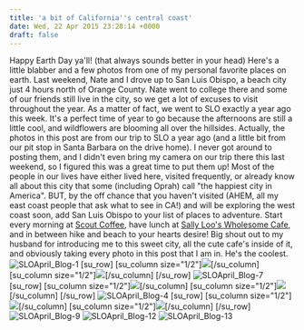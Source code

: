 ```yaml
---
title: 'a bit of California''s central coast'
date: Wed, 22 Apr 2015 23:28:14 +0000
draft: false
---
```


Happy Earth Day ya'll! (that always sounds better in your head) Here's a little blabber and a few photos from one of my personal favorite places on earth. Last weekend, Nate and I drove up to San Luis Obispo, a beach city just 4 hours north of Orange County. Nate went to college there and some of our friends still live in the city, so we get a lot of excuses to visit throughout the year. As a matter of fact, we went to SLO exactly a year ago this week. It's a perfect time of year to go because the afternoons are still a little cool, and wildflowers are blooming all over the hillsides. Actually, the photos in this post are from our trip to SLO a year ago (and a little bit from our pit stop in Santa Barbara on the drive home). I never got around to posting them, and I didn't even bring my camera on our trip there this last weekend, so I figured this was a great time to put them up! Most of the people in our lives have either lived here, visited frequently, or already know all about this city that some (including Oprah) call "the happiest city in America". BUT, by the off chance that you haven't visited (AHEM, all my east coast people that ask what to see in CA!) and will be exploring the west coast soon, add San Luis Obispo to your list of places to adventure. Start every morning at [Scout Coffee](http://scoutcoffeeco.com/ "Scout Coffee"), have lunch at [Sally Loo's Wholesome Cafe](http://www.yelp.com/biz/sally-loos-wholesome-cafe-san-luis-obispo-2 "Sally Loos Wholesome Cafe"), and in between hike and beach to your hearts desire! Big shout out to my husband for introducing me to this sweet city, all the cute cafe's inside of it, and obviously taking every photo in this post that I am in. He's the coolest. ![SLOApril_Blog-1](http://djh82r8xhqebh.cloudfront.net/uploads/2015/04/SLOApril_Blog-1.jpg) \[su\_row\] \[su\_column size="1/2"\]![](http://djh82r8xhqebh.cloudfront.net/uploads/2015/04/SLOApril_Blog-8.jpg)\[/su\_column\] \[su\_column size="1/2"\]![](http://djh82r8xhqebh.cloudfront.net/uploads/2015/04/SLOApril_Blog-14.jpg)\[/su\_column\] \[/su\_row\] ![SLOApril_Blog-7](http://djh82r8xhqebh.cloudfront.net/uploads/2015/04/SLOApril_Blog-7.jpg) \[su\_row\] \[su\_column size="1/2"\]![](http://djh82r8xhqebh.cloudfront.net/uploads/2015/04/SLOApril_Blog-5.jpg)\[/su\_column\] \[su\_column size="1/2"\]![](http://djh82r8xhqebh.cloudfront.net/uploads/2015/04/SLOApril_Blog-15.jpg)\[/su\_column\] \[/su\_row\] ![SLOApril_Blog-4](http://djh82r8xhqebh.cloudfront.net/uploads/2015/04/SLOApril_Blog-4.jpg) \[su\_row\] \[su\_column size="1/2"\]![](http://djh82r8xhqebh.cloudfront.net/uploads/2015/04/SLOApril_Blog-11.jpg)\[/su\_column\] \[su\_column size="1/2"\]![](http://djh82r8xhqebh.cloudfront.net/uploads/2015/04/SLOApril_Blog-10.jpg)\[/su\_column\] \[/su\_row\] ![SLOApril_Blog-9](http://djh82r8xhqebh.cloudfront.net/uploads/2015/04/SLOApril_Blog-9.jpg) ![SLOApril_Blog-12](http://djh82r8xhqebh.cloudfront.net/uploads/2015/04/SLOApril_Blog-12.jpg) ![SLOApril_Blog-13](http://djh82r8xhqebh.cloudfront.net/uploads/2015/04/SLOApril_Blog-13.jpg)